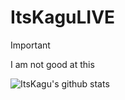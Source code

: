 # ItsKaguLIVE
>[!IMPORTANT]
>I am not good at this


![ItsKagu's github stats](https://github-readme-stats.vercel.app/api?username=itskagulive&count_private=true&show_icons=true&include_all_commits=true&theme=radical)
